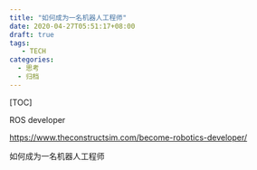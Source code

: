 ```yaml
---
title: "如何成为一名机器人工程师"
date: 2020-04-27T05:51:17+08:00
draft: true
tags: 
   - TECH
categories:
  - 思考
  - 归档
---
```


[TOC]

ROS developer

<!--more-->


https://www.theconstructsim.com/become-robotics-developer/

如何成为一名机器人工程师